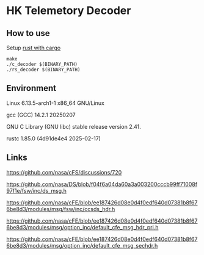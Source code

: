 # HK Telemetory Decoder

## How to use
Setup [rust with cargo](https://doc.rust-lang.org/cargo/getting-started/installation.html)


```
make
./c_decoder $(BINARY_PATH)
./rs_decoder $(BINARY_PATH)
```

## Environment
Linux 6.13.5-arch1-1 x86_64 GNU/Linux

gcc (GCC) 14.2.1 20250207

GNU C Library (GNU libc) stable release version 2.41.

rustc 1.85.0 (4d91de4e4 2025-02-17)

## Links

https://github.com/nasa/cFS/discussions/720

https://github.com/nasa/DS/blob/f04f6a04da60a3a003200cccb99ff71008f97f1e/fsw/inc/ds_msg.h

https://github.com/nasa/cFE/blob/ee187426d08e0d4f0edf640d07381b8f676be8d3/modules/msg/fsw/inc/ccsds_hdr.h

https://github.com/nasa/cFE/blob/ee187426d08e0d4f0edf640d07381b8f676be8d3/modules/msg/option_inc/default_cfe_msg_hdr_pri.h

https://github.com/nasa/cFE/blob/ee187426d08e0d4f0edf640d07381b8f676be8d3/modules/msg/option_inc/default_cfe_msg_sechdr.h

